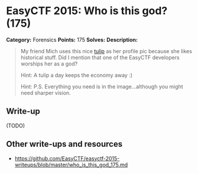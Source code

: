 # EasyCTF 2015: Who is this god? (175)

**Category:** Forensics
**Points:** 175
**Solves:** 
**Description:**

> My friend Mich uses this nice [tulip](https://github.com/EasyCTF/easyctf-2015-writeups/files/tulip.png) as her profile pic because she likes historical stuff. Did I mention that one of the EasyCTF developers worships her as a god?
> 
> 
> Hint: A tulip a day keeps the economy away :)
> 
> Hint: P.S. Everything you need is in the image...although you might need sharper vision.

## Write-up

(TODO)

## Other write-ups and resources

* <https://github.com/EasyCTF/easyctf-2015-writeups/blob/master/who_is_this_god_175.md>
